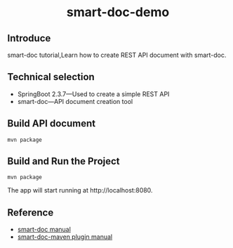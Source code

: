 <h1 align="center">smart-doc-demo</h1>

## Introduce
smart-doc tutorial,Learn how to create REST API document with smart-doc.
## Technical selection

- SpringBoot 2.3.7—Used to create a simple REST API
- smart-doc—API document creation tool
## Build API document
```
mvn package
```
## Build and Run the Project
```
mvn package
```
The app will start running at http://localhost:8080.
## Reference
- [smart-doc manual](https://github.com/shalousun/smart-doc/)
- [smart-doc-maven plugin manual](https://github.com/smart-doc-group/smart-doc-maven-plugin)


